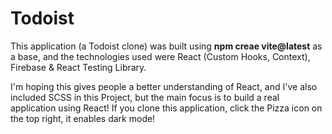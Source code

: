 # Todoist
This application (a Todoist clone) was built using **npm creae vite@latest** as a base, and the technologies used were React (Custom Hooks, Context), Firebase & React Testing Library. 

I'm hoping this gives people a better understanding of React, and I've also included SCSS in this Project, but the main focus is to build a real application using React! If you clone this application, click the Pizza icon on the top right, it enables dark mode!
